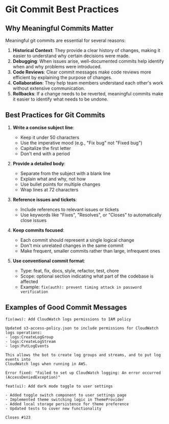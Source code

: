 # Git Commit Best Practices

## Why Meaningful Commits Matter

Meaningful git commits are essential for several reasons:

1. **Historical Context**: They provide a clear history of changes, making it easier to understand why certain decisions were made.
2. **Debugging**: When issues arise, well-documented commits help identify when and why problems were introduced.
3. **Code Reviews**: Clear commit messages make code reviews more efficient by explaining the purpose of changes.
4. **Collaboration**: They help team members understand each other's work without extensive communication.
5. **Rollbacks**: If a change needs to be reverted, meaningful commits make it easier to identify what needs to be undone.

## Best Practices for Git Commits

1. **Write a concise subject line**:
   - Keep it under 50 characters
   - Use the imperative mood (e.g., "Fix bug" not "Fixed bug")
   - Capitalize the first letter
   - Don't end with a period

2. **Provide a detailed body**:
   - Separate from the subject with a blank line
   - Explain what and why, not how
   - Use bullet points for multiple changes
   - Wrap lines at 72 characters

3. **Reference issues and tickets**:
   - Include references to relevant issues or tickets
   - Use keywords like "Fixes", "Resolves", or "Closes" to automatically close issues

4. **Keep commits focused**:
   - Each commit should represent a single logical change
   - Don't mix unrelated changes in the same commit
   - Make frequent, smaller commits rather than large, infrequent ones

5. **Use conventional commit format**:
   - Type: feat, fix, docs, style, refactor, test, chore
   - Scope: optional section indicating what part of the codebase is affected
   - Example: `fix(auth): prevent timing attack in password verification`

## Examples of Good Commit Messages

```
fix(aws): Add CloudWatch logs permissions to IAM policy

Updated s3-access-policy.json to include permissions for CloudWatch logs operations:
- logs:CreateLogGroup
- logs:CreateLogStream
- logs:PutLogEvents

This allows the bot to create log groups and streams, and to put log events into
CloudWatch logs when running in AWS.

Error fixed: "Failed to set up CloudWatch logging: An error occurred (AccessDeniedException)"
```

```
feat(ui): Add dark mode toggle to user settings

- Added toggle switch component to user settings page
- Implemented theme switching logic in ThemeProvider
- Added local storage persistence for theme preference
- Updated tests to cover new functionality

Closes #123
```